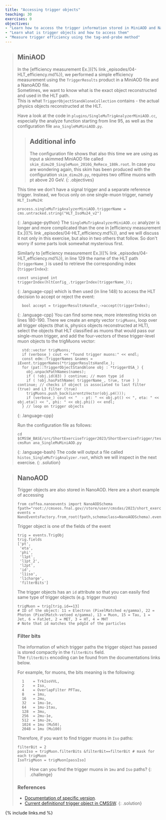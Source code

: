 ```yaml
---
title: "Accessing trigger objects"
teaching: 30
exercises: 0
objectives:
- "Learn how to access the trigger information stored in MiniAOD and NanoAOD"
- "Learn what is trigger objects and how to access them"
- "Measure trigger efficiency using the tag-and-probe method"
---
```


> ## MiniAOD
> In the [efficiency measurement Ex.]({% link _episodes/04-HLT_efficiency.md%}), we performed a simple efficiency measurement using the `TriggerResults` product in a MiniAOD file and a NanoAOD file.<br>
> Sometimes, we want to know what is the exact object reconstructed and used in the HLT path.<br>
> This is what `TriggerObjectStandAloneCollection` contains - the actual physics objects reconstructed at the HLT.
> 
> Have a look at the code in `plugins/SingleMuTrigAnalyzerMiniAOD.cc`, especially the analyze function starting from line 95, as well as the configuration file `ana_SingleMuMiniAOD.py`.
> 
> > ## Additional info
> > The configuration file shows that also this time we are using as input a skimmed MiniAOD file called `skim_dimu20_SingleMuon_2016G_ReReco_180k.root`. In case you are wondering again, this skim has been produced with the configuration `skim_dimu20.py`, requires two offline muons with pt above 20 GeV.
> {: .objectives}
> 
> This time we don't have a signal trigger and a separate reference trigger. Instead, we focus only on one single-muon trigger, namely `HLT_IsoMu24`:
> ~~~
> process.singleMuTrigAnalyzerMiniAOD.triggerName = cms.untracked.string("HLT_IsoMu24_v2")
> ~~~
> {: .language-python}
> The `SingleMuTrigAnalyzerMiniAOD.cc` analyzer is longer and more complicated than the one in [efficiency measurement Ex.]({% link _episodes/04-HLT_efficiency.md%}), and we will discuss it not only in this exercise, but also in two others that follow. So don't worry if some parts look somewhat mysterious first.
> 
> Similarly to [efficiency measurement Ex.]({% link _episodes/04-HLT_efficiency.md%}), in line 129 the name of the HLT path (`triggerName_`) is used to retrieve the corresponding index (`triggerIndex`):
> ~~~
> const unsigned int triggerIndex(hltConfig_.triggerIndex(triggerName_));
> ~~~
> {: .language-cpp}
> which is then used (in line 148) to access the HLT decision to accept or reject the event:
> ~~~
>   bool accept = triggerResultsHandle_->accept(triggerIndex);
> ~~~
> {: .language-cpp}
> You can find some new, more interesting tricks on lines 180-190. 
> There we create an empty vector `trigMuons`, loop over all trigger objects (that is, physics objects reconstructed at HLT), select the objects that HLT classified as muons that would pass our single-muon trigger, and add the four-vectors of these trigger-level muon objects to the trigMuons vector:
> ~~~
>   std::vector trigMuons;
>   if (verbose_) cout << "found trigger muons:" << endl;
>   const edm::TriggerNames &names = iEvent.triggerNames(*triggerResultsHandle_);
>   for (pat::TriggerObjectStandAlone obj : *triggerOSA_) {
>     obj.unpackPathNames(names);
>     if ( !obj.id(83) ) continue; // muon type id
>     if ( !obj.hasPathName( triggerName_, true, true ) ) continue; // checks if object is associated to last filter (true) and L3 filter (true)
>     trigMuons.push_back(LorentzVector(obj.p4()));
>     if (verbose_) cout << "  - pt: " << obj.pt() << ", eta: " << obj.eta() << ", phi: " << obj.phi() << endl;
>   } // loop on trigger objects
> ~~~
> {: .language-cpp}
> 
> Run the configuration file as follows:
> ~~~
> cd $CMSSW_BASE/src/ShortExerciseTrigger2023/ShortExerciseTrigger/test
> cmsRun ana_SingleMuMiniAOD.py 
> ~~~
> {: .language-bash}
> The code will output a file called `histos_SingleMuTrigAnalyzer.root`, which we will inspect in the next exercise.
{: .solution}

> ## NanoAOD
> Trigger objects are also stored in NanoAOD. Here are a short example of accessing 
> ~~~
> from coffea.nanoevents import NanoAODSchema
> fpath="root://cmseos.fnal.gov//store/user/cmsdas/2023/short_exercises/Trigger/New_NanoAOD_M1000.root"
> events = NanoEventsFactory.from_root(fpath,schemaclass=NanoAODSchema).events()
> ~~~
> Trigger object is one of the fields of the event
> ~~~
> trig = events.TrigObj
> trig.fields
> ['pt',
>  'eta',
>  'phi',
>  'l1pt',
>  'l1pt_2',
>  'l2pt',
>  'id',
>  'l1iso',
>  'l1charge',
>  'filterBits']
> ~~~
> The trigger objects has an `id` attribute so that you can easily find same type of trigger objects (e.g. trigger muons)
> ~~~
> trigMuon = trig[trig.id==13]
> # ID of the object: 11 = Electron (PixelMatched e/gamma), 22 = Photon (PixelMatch-vetoed e/gamma), 13 = Muon, 15 = Tau, 1 = Jet, 6 = FatJet, 2 = MET, 3 = HT, 4 = MHT
> # Note that id matches the pdgId of the particles
> ~~~
> 
> ### Filter bits
> The information of which trigger paths the trigger object has passed is stored compactly in the `filterBits` field.<br>
> The `filterBits` encoding can be found from the documentations links below. 
> 
> For example, for muons, the bits meaning is the following:
> ~~~
>   1    = TrkIsoVVL,
>   2    = Iso, 
>   4    = OverlapFilter PFTau,
>   8    = 1mu,
>   16   = 2mu,
>   32   = 1mu-1e, 
>   64   = 1mu-1tau,
>   128  = 3mu, 
>   256  = 2mu-1e,
>   512  = 1mu-2e,
>   1024 = 1mu (Mu50), 
>   2048 = 1mu (Mu100)
> ~~~
> Therefore, if you want to find trigger muons in `Iso` paths:
> ~~~
> filterBit = 2
> passIso = trigMuon.filterBits &filterBit==filterBit # mask for each trigMuon
> IsoTrigMuon = trigMuon[passIso] 
> ~~~
>
> > How can you find the trigger muons in `1mu` and `Iso` paths?
> {: .challenge}
>
> ### References
>  * [Documentation of specific version](https://cms-nanoaod-integration.web.cern.ch/autoDoc/). 
>  * [Current definitionof  trigger object in CMSSW](https://github.com/cms-sw/cmssw/blob/master/PhysicsTools/NanoAOD/python/triggerObjects_cff.py). 
{: .solution}

{% include links.md %}

